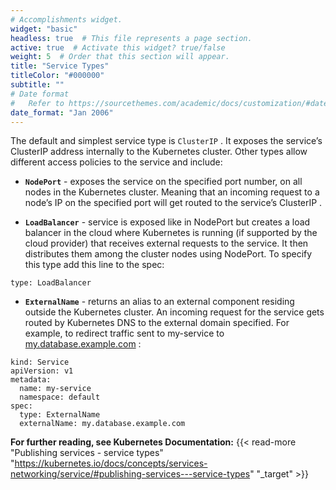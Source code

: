```yaml
---
# Accomplishments widget.
widget: "basic"  
headless: true  # This file represents a page section.
active: true  # Activate this widget? true/false
weight: 5  # Order that this section will appear.
title: "Service Types"
titleColor: "#000000"
subtitle: ""
# Date format
#   Refer to https://sourcethemes.com/academic/docs/customization/#date-format
date_format: "Jan 2006"
---
```

The default and simplest service type is `ClusterIP` . It exposes the service’s ClusterIP address internally to the Kubernetes cluster. Other types allow different access policies to the service and include:

* **`NodePort`** - exposes the service on the specified port number, on all nodes in the Kubernetes cluster. Meaning that an incoming request to a node’s IP on the specified port will get routed to the service’s ClusterIP .

* **`LoadBalancer`** - service is exposed like in NodePort but creates a load balancer in the cloud where Kubernetes is running (if supported by the cloud provider) that receives external requests to the service. It then distributes them among the cluster nodes using NodePort. To specify this type add this line to the spec:

`type: LoadBalancer`

* **`ExternalName`** - returns an alias to an external component residing outside the Kubernetes cluster. An incoming request for the service gets routed by Kubernetes DNS to the external domain specified. For example, to redirect traffic sent to my-service to [my.database.example.com](http://my.database.example.com) :

```
kind: Service
apiVersion: v1
metadata:
  name: my-service
  namespace: default
spec:
  type: ExternalName
  externalName: my.database.example.com
```

	
**For further reading, see Kubernetes Documentation:** {{< read-more "Publishing services - service types" "https://kubernetes.io/docs/concepts/services-networking/service/#publishing-services---service-types" "_target"  >}}	
		
		